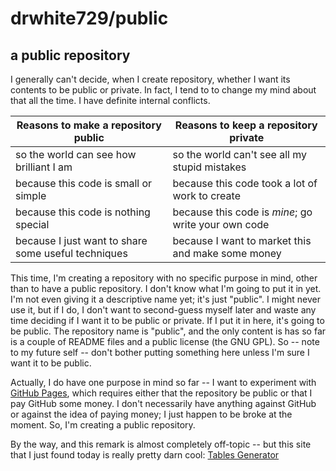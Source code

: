 # drwhite729/public

## a public repository

I generally can't decide, when I create repository, whether I want its contents to be public or private.  In fact, I tend to to change my mind about that all the time.  I have definite internal conflicts.

| Reasons to make a repository public                 | Reasons to keep a repository private                |
|-----------------------------------------------------|-----------------------------------------------------|
| so the world can see how brilliant I am             | so the world can't see all my stupid mistakes       |
| because this code is small or simple                | because this code took a lot of work to create      |
| because this code is nothing special                | because this code is *mine*; go write your own code |
| because I just want to share some useful techniques | because I want to market this and make some money   |

This time, I'm creating a repository with no specific purpose in mind, other than to have a public repository.  I don't know what I'm going to put it in yet.  I'm not even giving it a descriptive name yet; it's just "public".  I might never use it, but if I do, I don't want to second-guess myself later and waste any time deciding if I want it to be public or private.  If I put it in here, it's going to be public.  The repository name is "public", and the only content is has so far is a couple of README files and a public license (the GNU GPL).  So -- note to my future self -- don't bother putting something here unless I'm sure I want it to be public.

Actually, I do have one purpose in mind so far -- I want to experiment with [GitHub Pages](//pages.github.com/), which requires either that the repository be public or that I pay GitHub some money.  I don't necessarily have anything against GitHub or against the idea of paying money; I just happen to be broke at the moment.  So, I'm creating a public repository.

By the way, and this remark is almost completely off-topic -- but this site that I just found today is really pretty darn cool: [Tables Generator](https://www.tablesgenerator.com/)
